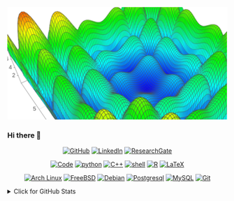![Alpine Function](https://raw.githubusercontent.com/moraisaugusto/moraisaugusto/master/images/github-function.png)
### Hi there 👋

<p align="center">
    <a href="https://github.com/moraisaugusto" target="_blank"><img alt="GitHub" src="https://img.shields.io/badge/-@moraisaugusto-181717?style=flat-square&logo=GitHub&logoColor=white"></a>
    <a href="https://www.linkedin.com/in/moraisaugusto" target="_blank"><img alt="LinkedIn" src="https://img.shields.io/badge/-LinkedIn-0077B5?style=flat-square&logo=Linkedin&logoColor=white"></a>
    <a href="#" target="_blank"><img alt="ResearchGate" src="https://img.shields.io/badge/augusto at morais.io-8B89CC?style=flat-square&logo=protonmail&logoColor=white"></a>
</p>

<p align="center">
    <a href="https://github.com/moraisaugusto?tab=repositories" target="_blank"><img alt="Code" src="https://img.shields.io/badge/-code-000000?style=flat-square&logo=Plex&logoColor=white"></a>
    <a href="https://github.com/moraisaugusto?tab=repositories&language=python" target="_blank"><img alt="python" src="https://img.shields.io/badge/-python-3776AB?style=flat-square&logo=Python&logoColor=white"></a>
    <a href="https://github.com/moraisaugusto?tab=repositories&language=c%2B%2B" target="_blank"><img alt="C++" src="https://img.shields.io/badge/-C%2B%2B-00599C?style=flat-square&logo=C%2B%2B&logoColor=white"></a>
    <a href="https://github.com/moraisaugusto?tab=repositories&language=shell" target="_blank"><img alt="shell" src="https://img.shields.io/badge/-shell-5391FE?style=flat-square&logo=PowerShell&logoColor=white"></a>
    <a href="https://github.com/moraisaugusto?tab=repositories&language=r" target="_blank"><img alt="R" src="https://img.shields.io/badge/-R-276DC3?style=flat-square&logo=R&logoColor=white"></a>
    <a href="https://github.com/moraisaugusto?tab=repositories&language=TeX" target="_blank"><img alt="LaTeX" src="https://img.shields.io/badge/-LaTeX-008080?style=flat-square&logo=LaTeX&logoColor=white"></a>
</p>

<p align="center">
    <a href="#" target="_blank"><img alt="Arch Linux" src="https://img.shields.io/badge/-Arch%20Linux-1793D1?style=flat-square&logo=Arch%20Linux&logoColor=white"></a>
    <a href="#" target="_blank"><img alt="FreeBSD" src="https://img.shields.io/badge/-Freebsd-AB2B28?style=flat-square&logo=Freebsd&logoColor=white"></a>
    <a href="#" target="_blank"><img alt="Debian" src="https://img.shields.io/badge/-Debian-A81D33?style=flat-square&logo=Debian&logoColor=white"></a>
    <a href="#" target="_blank"><img alt="Postgresql" src="https://img.shields.io/badge/-Postgresql-4169E1?style=flat-square&logo=Postgresql&logoColor=white"></a>
    <a href="#" target="_blank"><img alt="MySQL" src="https://img.shields.io/badge/-MySQL-4479A1?style=flat-square&logo=MySQL&logoColor=white"></a>
    <a href="#" target="_blank"><img alt="Git" src="https://img.shields.io/badge/-Git-F05032?style=flat-square&logo=Git&logoColor=white"></a>
</p>

<details>
<summary>Click for GitHub Stats</summary>
<p align="center">
    <img alt = "GitHub Stats" src="https://github-readme-stats.vercel.app/api?username=moraisaugusto&show_icons=true&hide=issues&icon_color=000000&hide_border=true&title_color=5391FE&text_color=555">
</p>
</details>
<!--
**moraisaugusto/moraisaugusto** is a ✨ _special_ ✨ repository because its `README.md` (this file) appears on your GitHub profile.

Here are some ideas to get you started:

- 🔭 I’m currently working on ...
- 🌱 I’m currently learning ...
- 👯 I’m looking to collaborate on ...
- 🤔 I’m looking for help with ...
- 💬 Ask me about ...
- 📫 How to reach me: ...
- 😄 Pronouns: ...
- ⚡ Fun fact: ...
-->

